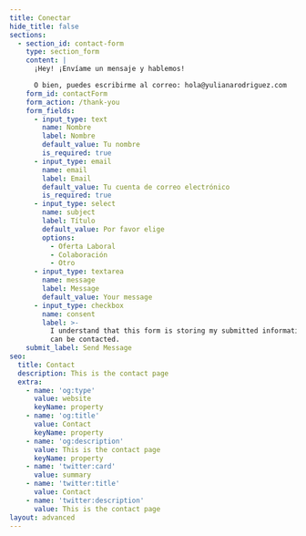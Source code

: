 ```yaml
---
title: Conectar
hide_title: false
sections:
  - section_id: contact-form
    type: section_form
    content: |
      ¡Hey! ¡Envíame un mensaje y hablemos! 

      O bien, puedes escribirme al correo: hola@yulianarodriguez.com
    form_id: contactForm
    form_action: /thank-you
    form_fields:
      - input_type: text
        name: Nombre
        label: Nombre
        default_value: Tu nombre
        is_required: true
      - input_type: email
        name: email
        label: Email
        default_value: Tu cuenta de correo electrónico
        is_required: true
      - input_type: select
        name: subject
        label: Título
        default_value: Por favor elige
        options:
          - Oferta Laboral
          - Colaboración
          - Otro
      - input_type: textarea
        name: message
        label: Message
        default_value: Your message
      - input_type: checkbox
        name: consent
        label: >-
          I understand that this form is storing my submitted information so I
          can be contacted.
    submit_label: Send Message
seo:
  title: Contact
  description: This is the contact page
  extra:
    - name: 'og:type'
      value: website
      keyName: property
    - name: 'og:title'
      value: Contact
      keyName: property
    - name: 'og:description'
      value: This is the contact page
      keyName: property
    - name: 'twitter:card'
      value: summary
    - name: 'twitter:title'
      value: Contact
    - name: 'twitter:description'
      value: This is the contact page
layout: advanced
---
```

